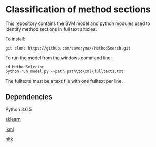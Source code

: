 # Classification of method sections

This repository contains the SVM model and python modules used to identify method sections in full text articles. 


To install:
```
git clone https://github.com/saverymax/MethodSearch.git
```

To run the model from the windows command line:
```
cd MethodSelector
python run_model.py --path path\to\xml\fulltexts.txt

```

The fulltexts must be a text file with one fulltext per line. 

## Dependencies

Python 3.6.5

[sklearn](http://scikit-learn.org/stable/install.html)

[lxml](https://lxml.de/installation.html)

[nltk](http://www.nltk.org/install.html)

